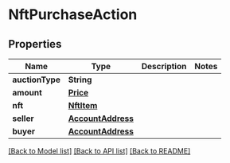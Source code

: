 # NftPurchaseAction

## Properties
Name | Type | Description | Notes
------------ | ------------- | ------------- | -------------
**auctionType** | **String** |  | 
**amount** | [**Price**](Price.md) |  | 
**nft** | [**NftItem**](NftItem.md) |  | 
**seller** | [**AccountAddress**](AccountAddress.md) |  | 
**buyer** | [**AccountAddress**](AccountAddress.md) |  | 

[[Back to Model list]](../README.md#documentation-for-models) [[Back to API list]](../README.md#documentation-for-api-endpoints) [[Back to README]](../README.md)


